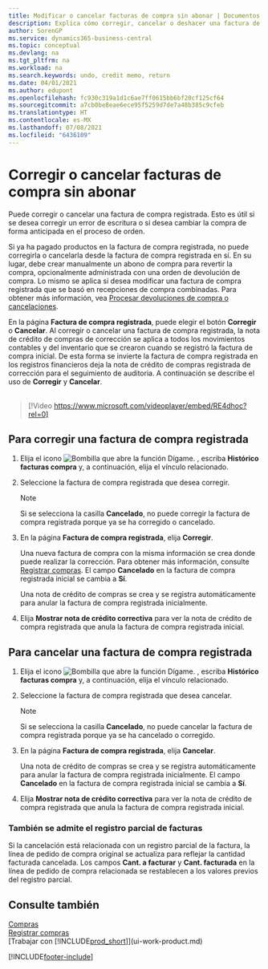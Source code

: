 ```yaml
---
title: Modificar o cancelar facturas de compra sin abonar | Documentos de Microsoft
description: Explica cómo corregir, cancelar o deshacer una factura de compra registrada y crear automáticamente una nota de crédito de compra.
author: SorenGP
ms.service: dynamics365-business-central
ms.topic: conceptual
ms.devlang: na
ms.tgt_pltfrm: na
ms.workload: na
ms.search.keywords: undo, credit memo, return
ms.date: 04/01/2021
ms.author: edupont
ms.openlocfilehash: fc930c319a1d1c6ae7ff0615bb6bf20cf125cf64
ms.sourcegitcommit: a7cb0be8eae6ece95f5259d7de7a48b385c9cfeb
ms.translationtype: HT
ms.contentlocale: es-MX
ms.lasthandoff: 07/08/2021
ms.locfileid: "6436109"
---
```

# <a name="correct-or-cancel-unpaid-purchase-invoices"></a>Corregir o cancelar facturas de compra sin abonar

Puede corregir o cancelar una factura de compra registrada. Esto es útil si se desea corregir un error de escritura o si desea cambiar la compra de forma anticipada en el proceso de orden.

Si ya ha pagado productos en la factura de compra registrada, no puede corregirla o cancelarla desde la factura de compra registrada en sí. En su lugar, debe crear manualmente un abono de compra para revertir la compra, opcionalmente administrada con una orden de devolución de compra. Lo mismo se aplica si desea modificar una factura de compra registrada que se basó en recepciones de compra combinadas. Para obtener más información, vea [Procesar devoluciones de compra o cancelaciones](purchasing-how-process-purchase-returns-cancellations.md).

En la página **Factura de compra registrada**, puede elegir el botón **Corregir** o **Cancelar**. Al corregir o cancelar una factura de compra registrada, la nota de crédito de compras de corrección se aplica a todos los movimientos contables y del inventario que se crearon cuando se registró la factura de compra inicial. De esta forma se invierte la factura de compra registrada en los registros financieros deja la nota de crédito de compras registrada de corrección para el seguimiento de auditoria. A continuación se describe el uso de **Corregir** y **Cancelar**.
<br><br>
> [!Video https://www.microsoft.com/videoplayer/embed/RE4dhoc?rel=0]

## <a name="to-correct-a-posted-purchase-invoice"></a>Para corregir una factura de compra registrada
1. Elija el icono ![Bombilla que abre la función Dígame.](media/ui-search/search_small.png "Dígame qué desea hacer") , escriba **Histórico facturas compra** y, a continuación, elija el vínculo relacionado.  
2. Seleccione la factura de compra registrada que desea corregir.  

    > [!NOTE]  
    >   Si se selecciona la casilla **Cancelado**, no puede corregir la factura de compra registrada porque ya se ha corregido o cancelado.
3. En la página **Factura de compra registrada**, elija **Corregir**.

    Una nueva factura de compra con la misma información se crea donde puede realizar la corrección. Para obtener más información, consulte [Registrar compras](purchasing-how-record-purchases.md). El campo **Cancelado** en la factura de compra registrada inicial se cambia a **Sí**.

    Una nota de crédito de compras se crea y se registra automáticamente para anular la factura de compra registrada inicialmente.
4. Elija **Mostrar nota de crédito correctiva** para ver la nota de crédito de compra registrada que anula la factura de compra registrada inicial.

## <a name="to-cancel-a-posted-purchase-invoice"></a>Para cancelar una factura de compra registrada
1. Elija el icono ![Bombilla que abre la función Dígame.](media/ui-search/search_small.png "Dígame qué desea hacer") , escriba **Histórico facturas compra** y, a continuación, elija el vínculo relacionado.  
2. Seleccione la factura de compra registrada que desea cancelar.

    > [!NOTE]  
    >   Si se selecciona la casilla **Cancelado**, no puede cancelar la factura de compra registrada porque ya se ha cancelado o corregido.
3. En la página **Factura de compra registrada**, elija **Cancelar**.

    Una nota de crédito de compras se crea y se registra automáticamente para anular la factura de compra registrada inicialmente. El campo **Cancelado** en la factura de compra registrada inicial se cambia a **Sí**.
4. Elija **Mostrar nota de crédito correctiva** para ver la nota de crédito de compra registrada que anula la factura de compra registrada inicial.

### <a name="partial-invoice-posting-also-supported"></a>También se admite el registro parcial de facturas
Si la cancelación está relacionada con un registro parcial de la factura, la línea de pedido de compra original se actualiza para reflejar la cantidad facturada cancelada. Los campos **Cant. a facturar** y **Cant. facturada** en la línea de pedido de compra relacionada se restablecen a los valores previos del registro parcial.

## <a name="see-also"></a>Consulte también
[Compras](purchasing-manage-purchasing.md)  
[Registrar compras](purchasing-how-record-purchases.md)  
[Trabajar con [!INCLUDE[prod_short](includes/prod_short.md)]](ui-work-product.md)


[!INCLUDE[footer-include](includes/footer-banner.md)]